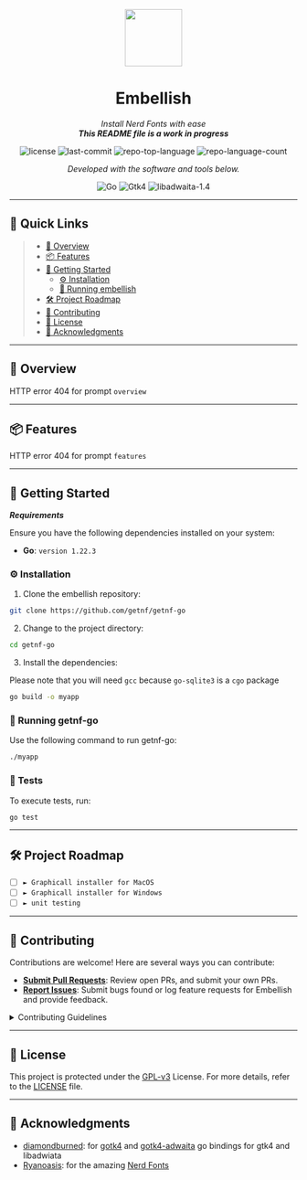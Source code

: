 <p align="center">
  <img src="https://raw.githubusercontent.com/getnf/getnf-go/main/com.github.getnf.Embellish.svg" width="100" />
</p>
<p align="center">
    <h1 align="center" style="color: f5c211ff">Embellish</h1>
</p>
<p align="center">
    <em>Install Nerd Fonts with ease</em>
    <br />
    <strong><em>This README file is a work in progress</em></strong>
</p>
<p align="center">
	<img src="https://img.shields.io/github/license/getnf/getnf-go?style=flat&color=0080ff" alt="license">
	<img src="https://img.shields.io/github/last-commit/getnf/getnf-go?style=flat&logo=git&logoColor=white&color=0080ff" alt="last-commit">
	<img src="https://img.shields.io/github/languages/top/getnf/getnf-go?style=flat&color=0080ff" alt="repo-top-language">
	<img src="https://img.shields.io/github/languages/count/getnf/getnf-go?style=flat&color=0080ff" alt="repo-language-count">
</p>
<p align="center">
		<em>Developed with the software and tools below.</em>
</p>
<p align="center">
	<img src="https://img.shields.io/badge/Go-1.22.3-%2301ADD8?logo=go
    " alt="Go">
    <img src="https://img.shields.io/badge/GTK-4-%233584E4?style=flat&logo=gtk&label=GTK&color=%233584E4" alt="Gtk4">
    <img src="https://img.shields.io/badge/libadwaita-1.4-%231C70D5?logo=gnome" alt="libadwaita-1.4">
</p>
<hr>

## 🔗 Quick Links

> - [📍 Overview](#-overview)
> - [📦 Features](#-features)
> - [🚀 Getting Started](#-getting-started)
>   - [⚙️ Installation](#️-installation)
>   - [🤖 Running embellish](#-running-embellish)
> - [🛠 Project Roadmap](#-project-roadmap)
> - [🤝 Contributing](#-contributing)
> - [📄 License](#-license)
> - [👏 Acknowledgments](#-acknowledgments)

---

## 📍 Overview

HTTP error 404 for prompt `overview`

---

## 📦 Features

HTTP error 404 for prompt `features`

---

## 🚀 Getting Started

***Requirements***

Ensure you have the following dependencies installed on your system:

* **Go**: `version 1.22.3` 

### ⚙️ Installation

1. Clone the embellish repository:

```sh
git clone https://github.com/getnf/getnf-go
```

2. Change to the project directory:

```sh
cd getnf-go
```

3. Install the dependencies:
   
Please note that you will need `gcc` because `go-sqlite3` is a `cgo` package

```sh
go build -o myapp
```

### 🤖 Running getnf-go

Use the following command to run getnf-go:

```sh
./myapp
```

### 🧪 Tests

To execute tests, run:

```sh
go test
```

---

## 🛠 Project Roadmap

- [ ] `► Graphicall installer for MacOS`
- [ ] `► Graphicall installer for Windows`
- [ ] `► unit testing`

---

## 🤝 Contributing

Contributions are welcome! Here are several ways you can contribute:

- **[Submit Pull Requests](https://github.com/getnf/getnf-go/blob/main/CONTRIBUTING.md)**: Review open PRs, and submit your own PRs.
- **[Report Issues](https://github.com/getnf/getnf-go/issues)**: Submit bugs found or log feature requests for Embellish and provide feedback.

<details closed>
    <summary>Contributing Guidelines</summary>

1. **Fork the Repository**: Start by forking the project repository to your GitHub account.
2. **Clone Locally**: Clone the forked repository to your local machine using a Git client.
   ```sh
   git clone https://github.com/getnf/getnf-go
   ```
3. **Create a New Branch**: Always work on a new branch, giving it a descriptive name.
   ```sh
   git checkout -b new-feature-x
   ```
4. **Make Your Changes**: Develop and test your changes locally.
5. **Commit Your Changes**: Commit with a clear message describing your updates.
   ```sh
   git commit -m '[FEAT] Implemented new feature x.'
   ```
6. **Push to GitHub**: Push the changes to your forked repository.
   ```sh
   git push origin new-feature-x
   ```
7. **Submit a Pull Request**: Create a PR against the original project repository. Clearly describe the changes and their motivations.

</details>

---

## 📄 License

This project is protected under the [GPL-v3](https://choosealicense.com/licenses) License. For more details, refer to the [LICENSE](https://github.com/getnf/getnf-go/blob/main/LICENSE) file.

---

## 👏 Acknowledgments

- [diamondburned](https://github.com/diamondburned): for [gotk4](https://github.com/diamondburned/gotk4) and [gotk4-adwaita](https://github.com/diamondburned/gotk4-adwaita) go bindings for gtk4 and libadwiata
- [Ryanoasis](https://github.com/ryanoasis): for the amazing [Nerd Fonts](https://github.com/ryanoasis/nerd-fonts)

